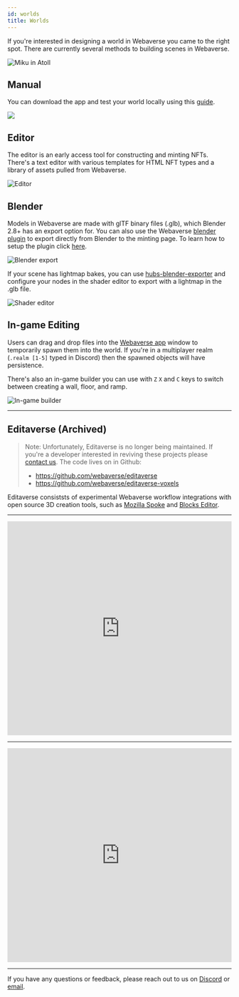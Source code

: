 ```yaml
---
id: worlds
title: Worlds
---
```


If you're interested in designing a world in Webaverse you came to the right spot. There are currently several methods to building scenes in Webaverse.

![Miku in Atoll](/img/miku_atoll.jpg)

## Manual

You can download the app and test your world locally using this [guide](../create/scenes).

![](/img/desert_world.jpg)

## Editor

The editor is an early access tool for constructing and minting NFTs. There's a text editor with various templates for HTML NFT types and a library of assets pulled from Webaverse.

![Editor](/img/editor.jpg)


## Blender

Models in Webaverse are made with glTF binary files (.glb), which Blender 2.8+ has an export option for. You can also use the Webaverse [blender plugin](https://github.com/webaverse/blender-plugin) to export directly from Blender to the minting page. To learn how to setup the plugin click [here](http://127.0.0.1:3000/docs/create/import-blender).

![Blender export](/img/blender-export.jpg)

If your scene has lightmap bakes, you can use [hubs-blender-exporter](https://github.com/MozillaReality/hubs-blender-exporter) and configure your nodes in the shader editor to export with a lightmap in the .glb file.

![Shader editor](/img/shader-editor.jpg)

## In-game Editing

Users can drag and drop files into the [Webaverse app](https://app.webaverse.com) window to temporarily spawn them into the world. If you're in a multiplayer realm (`.realm [1-5]` typed in Discord) then the spawned objects will have persistence.


There's also an in-game builder you can use with `Z` `X` and `C` keys to switch between creating a wall, floor, and ramp.

![In-game builder](/img/builder.jpg)

---

## Editaverse (Archived)

> Note: Unfortunately, Editaverse is no longer being maintained. If you're a developer interested in reviving these projects please [contact us](mailto:hello@webaverse.com). The code lives on in Github:
>
> - https://github.com/webaverse/editaverse
> - https://github.com/webaverse/editaverse-voxels



Editaverse consiststs of experimental Webaverse workflow integrations with open source 3D creation tools, such as [Mozilla Spoke](https://hubs.mozilla.com/spoke) and [Blocks Editor](https://github.com/danielesteban/blocks-editor).

---

<iframe height="480" width="100%" src="https://www.youtube.com/embed/IjFHh1Yb5Ko" title="YouTube video player" frameborder="0" allow="accelerometer; autoplay; clipboard-write; encrypted-media; gyroscope; picture-in-picture" allowfullscreen></iframe>

---

<iframe height="480" width="100%" src="https://www.youtube.com/embed/r9PSi1GDYeE" title="YouTube video player" frameborder="0" allow="accelerometer; autoplay; clipboard-write; encrypted-media; gyroscope; picture-in-picture" allowfullscreen></iframe>

---

If you have any questions or feedback, please reach out to us on [Discord](https://discord.gg/3byWubumSa) or [email](mailto:hello@webaverse.com).
